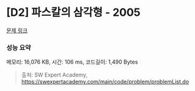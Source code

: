 # [D2] 파스칼의 삼각형 - 2005 

[문제 링크](https://swexpertacademy.com/main/code/problem/problemDetail.do?contestProbId=AV5P0-h6Ak4DFAUq) 

### 성능 요약

메모리: 16,076 KB, 시간: 106 ms, 코드길이: 1,490 Bytes



> 출처: SW Expert Academy, https://swexpertacademy.com/main/code/problem/problemList.do